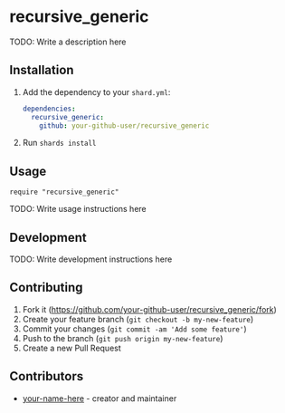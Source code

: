 # recursive_generic

TODO: Write a description here

## Installation

1. Add the dependency to your `shard.yml`:

   ```yaml
   dependencies:
     recursive_generic:
       github: your-github-user/recursive_generic
   ```

2. Run `shards install`

## Usage

```crystal
require "recursive_generic"
```

TODO: Write usage instructions here

## Development

TODO: Write development instructions here

## Contributing

1. Fork it (<https://github.com/your-github-user/recursive_generic/fork>)
2. Create your feature branch (`git checkout -b my-new-feature`)
3. Commit your changes (`git commit -am 'Add some feature'`)
4. Push to the branch (`git push origin my-new-feature`)
5. Create a new Pull Request

## Contributors

- [your-name-here](https://github.com/your-github-user) - creator and maintainer
